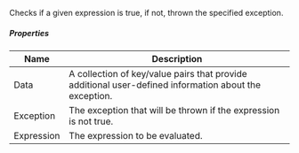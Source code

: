 Checks if a given expression is true, if not, thrown the specified exception.

<div class="workflow-sprite checkpoint"></div>

##### Properties

|Name      |Description                                                                                          |
|----------|-----------------------------------------------------------------------------------------------------|
|Data      |A collection of key/value pairs that provide additional user-defined information about the exception.|
|Exception |The exception that will be thrown if the expression is not true.                                     |
|Expression|The expression to be evaluated.                                                                      |
